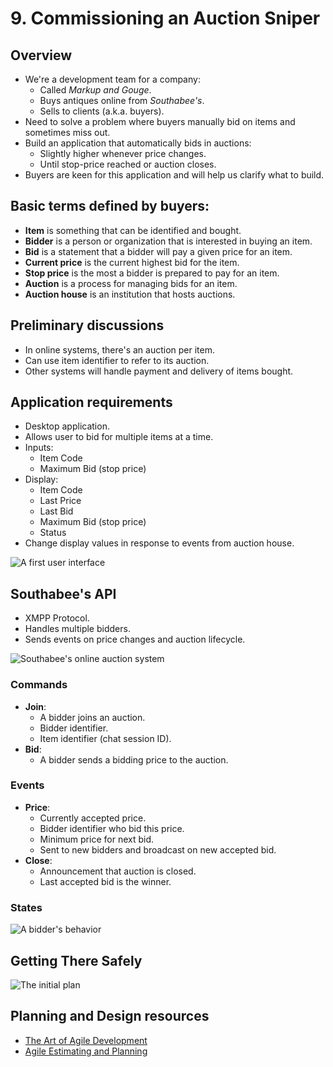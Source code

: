 # 9. Commissioning an Auction Sniper

## Overview
- We're a development team for a company:
    - Called _Markup and Gouge_.
    - Buys antiques online from _Southabee's_.
    - Sells to clients (a.k.a. buyers).
- Need to solve a problem where buyers manually bid on items and sometimes miss out.
- Build an application that automatically bids in auctions:
    - Slightly higher whenever price changes.
    - Until stop-price reached or auction closes.
- Buyers are keen for this application and will help us clarify what to build.

## Basic terms defined by buyers:
- **Item** is something that can be identified and bought.
- **Bidder** is a person or organization that is interested in buying an item.
- **Bid** is a statement that a bidder will pay a given price for an item.
- **Current price** is the current highest bid for the item.
- **Stop price** is the most a bidder is prepared to pay for an item.
- **Auction** is a process for managing bids for an item.
- **Auction house** is an institution that hosts auctions.

## Preliminary discussions
- In online systems, there's an auction per item.
- Can use item identifier to refer to its auction.
- Other systems will handle payment and delivery of items bought.

## Application requirements
- Desktop application.
- Allows user to bid for multiple items at a time.
- Inputs:
    - Item Code
    - Maximum Bid (stop price)
- Display:
    - Item Code
    - Last Price
    - Last Bid
    - Maximum Bid (stop price)
    - Status
- Change display values in response to events from auction house.

![A first user interface](https://www.safaribooksonline.com/library/view/growing-object-oriented-software/9780321574442/graphics/09fig01.jpg "A first user interface")

## Southabee's API
- XMPP Protocol.
- Handles multiple bidders.
- Sends events on price changes and auction lifecycle.

![Southabee's online auction system](https://www.safaribooksonline.com/library/view/growing-object-oriented-software/9780321574442/graphics/09fig02.jpg "Southabee's online auction system")

### Commands
- **Join**:
    - A bidder joins an auction.
    - Bidder identifier.
    - Item identifier (chat session ID).
- **Bid**: 
    - A bidder sends a bidding price to the auction.

### Events
- **Price**: 
    - Currently accepted price.
    - Bidder identifier who bid this price.
    - Minimum price for next bid.
    - Sent to new bidders and broadcast on new accepted bid.
- **Close**: 
    - Announcement that auction is closed.
    - Last accepted bid is the winner.

### States
![A bidder's behavior](https://www.safaribooksonline.com/library/view/growing-object-oriented-software/9780321574442/graphics/09fig03.jpg "A bidder's behavior")

## Getting There Safely
![The initial plan](https://www.safaribooksonline.com/library/view/growing-object-oriented-software/9780321574442/graphics/09fig04.jpg "The initial plan")

## Planning and Design resources
- [The Art of Agile Development](https://www.goodreads.com/book/show/1654215.The_Art_of_Agile_Development)
- [Agile Estimating and Planning](https://www.goodreads.com/book/show/9267.Agile_Estimating_and_Planning)